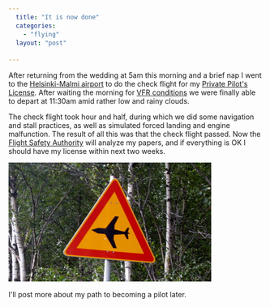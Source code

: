 ```yaml
---
  title: "It is now done"
  categories: 
    - "flying"
  layout: "post"

---
```

After returning from the wedding at 5am this morning and a brief nap I went to the [Helsinki-Malmi airport][1] to do the check flight for my [Private Pilot's License][2]. After waiting the morning for [VFR conditions][3] we were finally able to depart at 11:30am amid rather low and rainy clouds.

The check flight took hour and half, during which we did some navigation and stall practices, as well as simulated forced landing and engine malfunction. The result of all this was that the check flight passed. Now the [Flight Safety Authority][4] will analyze my papers, and if everything is OK I should have my license within next two weeks.

![Airplanes ahead](/files/Airplanes_ahead.jpg)

I'll post more about my path to becoming a pilot later.

[1]: http://www.ilmailulaitos.fi/airport_helsinki-malmi
[2]: http://en.wikipedia.org/wiki/Private_Pilot_Licence
[3]: http://en.wikipedia.org/wiki/Visual_flight_rules
[4]: http://www.flightsafetyauthority.fi/aviators